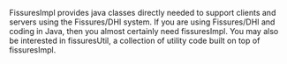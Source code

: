 FissuresImpl provides java classes directly needed to support clients and servers using the Fissures/DHI system. If you are using Fissures/DHI and coding in Java, then you almost certainly need fissuresImpl. You may also be interested in fissuresUtil, a collection of utility code built on top of fissuresImpl.